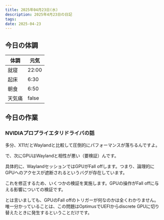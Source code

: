 ```yaml
---
title: 2025年04月23日(水)
description: 2025年4月23日の日記
tags: 
date: 2025-04-23
---
```



## 今日の体調

| 体調  | 元気    |
| --- | ----- |
| 就寝  | 22:00 |
| 起床  | 6:30  |
| 朝食  | 6:50  |
| 天気痛 | false |
## 今日の作業
### NVIDIAプロプライエタリドライバの話
多分、X11だとWaylandと比較して圧倒的にパフォーマンスが落ちるんですよ。

で、次にGPUはWaylandと相性が悪い（要検証）んです。

具体的に、WaylandセッションではGPUがFall offします。つまり、論理的にGPUへのアクセスが遮断されるというバグが存在しています。

これを修正するため、いくつかの検証を実施します。GPUの操作がFall offに与える影響についての検証です。

とは言いましても、GPUのFall offのトリガーが何なのかは全くわかりません。唯一分かっていることは、この問題はOptimusでUEFIからdiscrete GPUに切り替えたときに発生するということだけです。